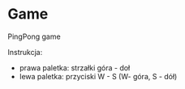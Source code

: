 # Game
PingPong game

Instrukcja: 
- prawa paletka: strzałki góra - doł
- lewa paletka: przyciski W - S (W- góra, S - dół)
